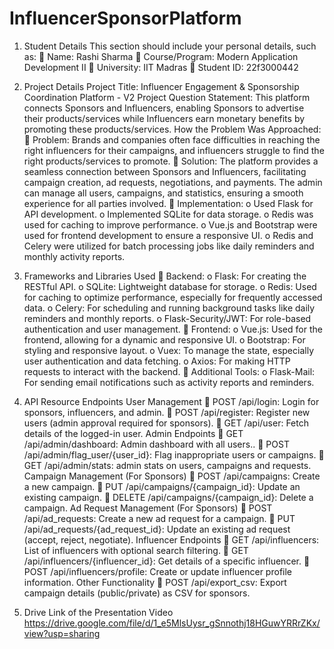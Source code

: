 # InfluencerSponsorPlatform
1. Student Details
This section should include your personal details, such as:
 Name: Rashi Sharma
 Course/Program: Modern Application Development II
 University: IIT Madras
 Student ID: 22f3000442

2. Project Details
Project Title: Influencer Engagement & Sponsorship Coordination Platform - V2
Project Question Statement:
This platform connects Sponsors and Influencers, enabling Sponsors to advertise their products/services while Influencers earn monetary benefits by promoting
these products/services.
How the Problem Was Approached:
 Problem: Brands and companies often face difficulties in reaching the right influencers for their campaigns, and influencers struggle to find the right
products/services to promote.
 Solution: The platform provides a seamless connection between Sponsors and Influencers, facilitating campaign creation, ad requests, negotiations, and
payments. The admin can manage all users, campaigns, and statistics, ensuring a smooth experience for all parties involved.
 Implementation:
o Used Flask for API development.
o Implemented SQLite for data storage.
o Redis was used for caching to improve performance.
o Vue.js and Bootstrap were used for frontend development to ensure a responsive UI.
o Redis and Celery were utilized for batch processing jobs like daily reminders and monthly activity reports.

3. Frameworks and Libraries Used
 Backend:
o Flask: For creating the RESTful API.
o SQLite: Lightweight database for storage.
o Redis: Used for caching to optimize performance, especially for frequently accessed data.
o Celery: For scheduling and running background tasks like daily reminders and monthly reports.
o Flask-Security/JWT: For role-based authentication and user management.
 Frontend:
o Vue.js: Used for the frontend, allowing for a dynamic and responsive UI.
o Bootstrap: For styling and responsive layout.
o Vuex: To manage the state, especially user authentication and data fetching.
o Axios: For making HTTP requests to interact with the backend.
 Additional Tools:
o Flask-Mail: For sending email notifications such as activity reports and reminders.

4. API Resource Endpoints
User Management
 POST /api/login: Login for sponsors, influencers, and admin.
 POST /api/register: Register new users (admin approval required for sponsors).
 GET /api/user: Fetch details of the logged-in user.
Admin Endpoints
 GET /api/admin/dashboard: Admin dashboard with all users..
 POST /api/admin/flag_user/{user_id}: Flag inappropriate users or campaigns.
 GET /api/admin/stats: admin stats on users, campaigns and requests.
Campaign Management (For Sponsors)
 POST /api/campaigns: Create a new campaign.
 PUT /api/campaigns/{campaign_id}: Update an existing campaign.
 DELETE /api/campaigns/{campaign_id}: Delete a campaign.
Ad Request Management (For Sponsors)
 POST /api/ad_requests: Create a new ad request for a campaign.
 PUT /api/ad_requests/{ad_request_id}: Update an existing ad request (accept, reject, negotiate).
Influencer Endpoints
 GET /api/influencers: List of influencers with optional search filtering.
 GET /api/influencers/{influencer_id}: Get details of a specific influencer.
 POST /api/influencers/profile: Create or update influencer profile information.
Other Functionality
 POST /api/export_csv: Export campaign details (public/private) as CSV for sponsors.

5. Drive Link of the Presentation Video
https://drive.google.com/file/d/1_e5MlsUysr_gSnnothj18HGuwYRRrZKx/view?usp=sharing
